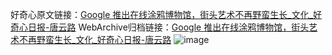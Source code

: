 好奇心原文链接：[Google 推出在线涂鸦博物馆，街头艺术不再野蛮生长_文化_好奇心日报-唐云路](https://www.qdaily.com/articles/1106.html)
WebArchive归档链接：[Google 推出在线涂鸦博物馆，街头艺术不再野蛮生长_文化_好奇心日报-唐云路](http://web.archive.org/web/20190623145634/https://www.qdaily.com/articles/1106.html)
![image](http://ww3.sinaimg.cn/large/007d5XDply1g3v4bv3getj30u03dfe81)